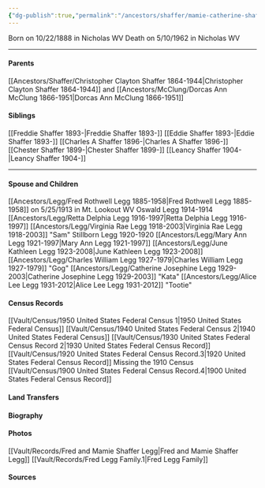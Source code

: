 ```yaml
---
{"dg-publish":true,"permalink":"/ancestors/shaffer/mamie-catherine-shaffer-1888-1962/","tags":["Mamie-Catherine-Shaffer"]}
---
```


Born on  10/22/1888 in Nicholas WV
Death on 5/10/1962 in Nicholas WV

---
#### Parents

[[Ancestors/Shaffer/Christopher Clayton Shaffer 1864-1944\|Christopher Clayton Shaffer 1864-1944]] and [[Ancestors/McClung/Dorcas Ann McClung 1866-1951\|Dorcas Ann McClung 1866-1951]]
#### Siblings
[[Freddie Shaffer 1893-\|Freddie Shaffer 1893-]]
[[Eddie Shaffer 1893-\|Eddie Shaffer 1893-]]
[[Charles A Shaffer 1896-\|Charles A Shaffer 1896-]]
[[Chester Shaffer 1899-\|Chester Shaffer 1899-]]
[[Leancy Shaffer 1904-\|Leancy Shaffer 1904-]]

---
#### Spouse and Children
[[Ancestors/Legg/Fred Rothwell Legg 1885-1958\|Fred Rothwell Legg 1885-1958]] on 5/25/1913 in Mt. Lookout WV
Oswald Legg 1914-1914
[[Ancestors/Legg/Retta Delphia Legg 1916-1997\|Retta Delphia Legg 1916-1997]]
[[Ancestors/Legg/Virginia Rae Legg 1918-2003\|Virginia Rae Legg 1918-2003]] "Sam"
Stillborn Legg 1920-1920
[[Ancestors/Legg/Mary Ann Legg 1921-1997\|Mary Ann Legg 1921-1997]]
[[Ancestors/Legg/June Kathleen Legg 1923-2008\|June Kathleen Legg 1923-2008]]
[[Ancestors/Legg/Charles William Legg 1927-1979\|Charles William Legg 1927-1979]] "Gog"
[[Ancestors/Legg/Catherine Josephine Legg 1929-2003\|Catherine Josephine Legg 1929-2003]] "Kata"
[[Ancestors/Legg/Alice Lee Legg 1931-2012\|Alice Lee Legg 1931-2012]] "Tootie"

#### Census Records
[[Vault/Census/1950 United States Federal Census 1\|1950 United States Federal Census]]
[[Vault/Census/1940 United States Federal Census 2\|1940 United States Federal Census]]
[[Vault/Census/1930 United States Federal Census Record 2\|1930 United States Federal Census Record]]
[[Vault/Census/1920 United States Federal Census Record.3\|1920 United States Federal Census Record]]
Missing the 1910 Census
[[Vault/Census/1900 United States Federal Census Record.4\|1900 United States Federal Census Record]]
#### Land Transfers

#### Biography

#### Photos
[[Vault/Records/Fred and Mamie Shaffer Legg\|Fred and Mamie Shaffer Legg]]
[[Vault/Records/Fred Legg Family.1\|Fred Legg Family]]
#### Sources

